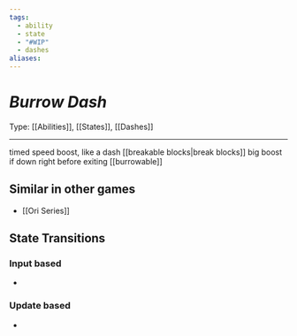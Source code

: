 ```yaml
---
tags:
  - ability
  - state
  - "#WIP"
  - dashes
aliases:
---
```

# _Burrow Dash_

Type: [[Abilities]], [[States]], [[Dashes]]

----

timed speed boost, like a dash
[[breakable blocks|break blocks]]
big boost if down right before exiting [[burrowable]]


## Similar in other games

* [[Ori Series]]

## State Transitions

### Input based

* 

### Update based

* 